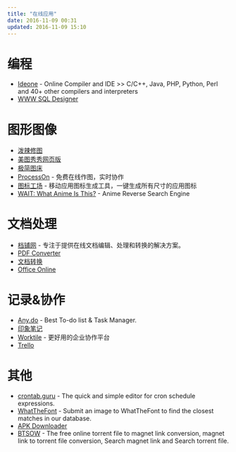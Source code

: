 ```yaml
---
title: "在线应用"
date: 2016-11-09 00:31
updated: 2016-11-09 15:10
---
```


# 编程
+ [Ideone](http://ideone.com/) - Online Compiler and IDE >> C/C++, Java, PHP, Python, Perl and 40+ other compilers and interpreters
+ [WWW SQL Designer](http://ondras.zarovi.cz/sql/demo/)

# 图形图像
+ [泼辣修图](http://www.polaxiong.com/editor)
+ [美图秀秀网页版](http://xiuxiu.web.meitu.com/?xiuxiu)
+ [极简图床](http://yotuku.cn/)
+ [ProcessOn](https://www.processon.com/) - 免费在线作图，实时协作
+ [图标工场](http://icon.wuruihong.com/) - 移动应用图标生成工具，一键生成所有尺寸的应用图标
+ [WAIT: What Anime Is This?](https://whatanime.ga/) - Anime Reverse Search Engine

# 文档处理
+ [档铺网](http://www.docpe.com/) - 专注于提供在线文档编辑、处理和转换的解决方案。
+ [PDF Converter](http://www.freepdfconvert.com/)
+ [文档转换](http://cn.diywz.com/)
+ [Office Online](https://www.office.com/)

# 记录&协作
+ [Any.do](https://web.any.do/) - Best To-do list & Task Manager.
+ [印象笔记](https://www.yinxiang.com/)
+ [Worktile](https://worktile.com/) - 更好用的企业协作平台
+ [Trello](https://trello.com/)

# 其他
+ [crontab.guru](http://crontab.guru/) - The quick and simple editor for cron schedule expressions.
+ [WhatTheFont](http://www.myfonts.com/WhatTheFont/) - Submit an image to WhatTheFont to find the closest matches in our database. 
+ [APK Downloader](https://apps.evozi.com/apk-downloader/)
+ [BTSOW](https://btso.pw/) - The free online torrent file to magnet link conversion, magnet link to torrent file conversion, Search magnet link and Search torrent file.